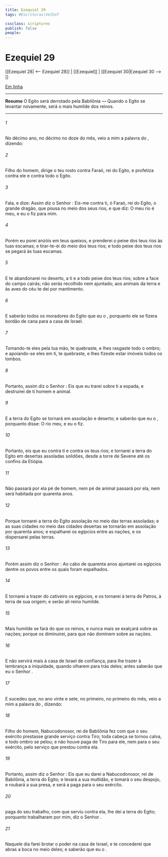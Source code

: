 ```yaml
---
title: Ezequiel 29
tags: #Escrituras\VelhoT

cssclass: scriptures
publish: false
people:
---
```


# Ezequiel 29
[[Ezequiel 28| <-- Ezequiel 28]] | [[Ezequiel]] | [[Ezequiel 30|Ezequiel 30 --> ]]

[Em linha](https://churchofjesuschrist.org/study/scriptures/ot/ezek/29?lang=por)

---
__Resumo__
O Egito será derrotado pela Babilônia — Quando o Egito se levantar novamente, será o mais humilde dos reinos.

---
###### 1 
No décimo ano, no décimo  no  doze do mês, veio a mim a palavra do , dizendo:

###### 2 
Filho do homem, dirige o teu rosto contra Faraó, rei do Egito, e profetiza contra ele e contra todo o Egito.

###### 3 
Fala, e dize: Assim diz o Senhor : Eis-me contra ti, ó Faraó, rei do Egito, o grande dragão, que pousa no meio dos seus rios, e que diz: O meu rio é meu, e eu o fiz para mim.

###### 4 
Porém eu porei anzóis em teus queixos, e prenderei o peixe dos teus rios às tuas escamas; e tirar-te-ei do meio dos teus rios; e todo peixe dos teus rios se pegará às tuas escamas.

###### 5 
E te abandonarei no deserto, a ti e a todo peixe dos teus rios; sobre a face do campo cairás; não serás recolhido nem ajuntado; aos animais da terra e às aves do céu te dei por mantimento.

###### 6 
E saberão todos os moradores do Egito que eu  o , porquanto ele se fizera  bordão de cana para a casa de Israel.

###### 7 
Tomando-te eles pela tua mão, te quebraste, e lhes rasgaste todo o ombro; e apoiando-se eles em ti, te quebraste, e lhes fizeste estar imóveis todos os lombos.

###### 8 
Portanto, assim diz o Senhor : Eis que eu trarei sobre ti a espada, e destruirei de ti homem e animal.

###### 9 
E a terra do Egito se tornará em assolação e deserto; e saberão que eu  o , porquanto disse: O rio  meu, e eu o fiz.

###### 10 
Portanto, eis que eu  contra ti e contra os teus rios; e tornarei a terra do Egito em desertas  assoladas solidões, desde a torre de Sevene até os confins da Etiópia.

###### 11 
Não passará por ela pé de homem, nem pé de animal passará por ela, nem será habitada por quarenta anos.

###### 12 
Porque tornarei a terra do Egito  assolação no meio das terras assoladas; e as suas cidades no meio das cidades desertas se tornarão em assolação por quarenta anos; e espalharei os egípcios entre as nações, e os dispersarei pelas terras.

###### 13 
Porém assim diz o Senhor : Ao cabo de quarenta anos ajuntarei os egípcios dentre os povos entre os quais foram espalhados.

###### 14 
E tornarei a trazer do cativeiro os egípcios, e os tornarei à terra de Patros, à terra de sua origem; e serão ali  reino humilde.

###### 15 
Mais humilde se fará do que os  reinos, e nunca mais se exalçará sobre as nações; porque os diminuirei, para que não dominem sobre as nações.

###### 16 
E não servirá mais à casa de Israel de confiança, para lhe trazer à lembrança a  iniquidade, quando olharem para trás deles; antes saberão que eu  o Senhor .

###### 17 
E sucedeu que, no ano vinte e sete, no  primeiro, no primeiro  do mês, veio a mim a palavra do , dizendo:

###### 18 
Filho do homem, Nabucodonosor, rei de Babilônia fez com que o seu exército prestasse  grande serviço contra Tiro; toda cabeça se tornou calva, e todo ombro se pelou; e não houve paga de Tiro para ele, nem para o seu exército, pelo serviço que prestou contra ela.

###### 19 
Portanto, assim diz o Senhor : Eis que eu darei a Nabucodonosor, rei de Babilônia, a terra do Egito; e levará a sua multidão, e tomará o seu despojo, e roubará a sua presa, e  será a paga para o seu exército.

###### 20 
 paga do seu trabalho, com que serviu contra ela, lhe dei a terra do Egito; porquanto trabalharam por mim, diz o Senhor .

###### 21 
Naquele dia farei brotar o poder na casa de Israel, e te concederei que abras a boca no meio deles; e saberão que eu  o .


